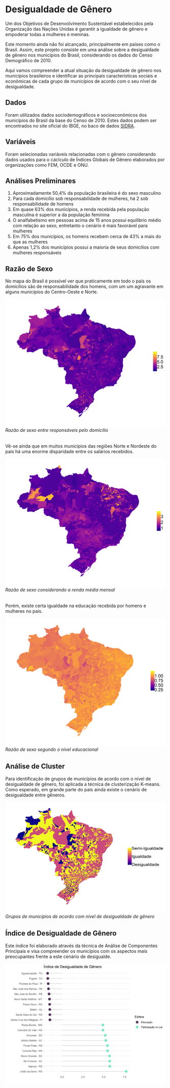 # Desigualdade de Gênero

Um dos Objetivos de Desenvolvimento Sustentável estabelecidos pela Organização das Nações Unidas é garantir a igualdade de gênero e empoderar todas a mulheres e meninas. 

Este momento ainda não foi alcançado, principalmente em países como o Brasil. Assim, este projeto consiste em uma análise sobre a desigualdade de gênero nos municípios do Brasil, considerando os dados do Censo Demográfico de 2010. 

Aqui vamos compreender a atual situação da desigualdade de gênero nos municípios brasileiros e identificar as principais características sociais e econômicas de cada grupo de municípios de acordo com o seu nível de desigualdade.

## Dados

Foram utilizados dados sociodemográficos e socioeconômicos dos municípios do Brasil da base do Censo de 2010. Estes dados podem ser encontrados no site oficial do IBGE, no baco de dados [SIDRA](https://sidra.ibge.gov.br/pesquisa/censo-demografico/demografico-2010/inicial).

## Variáveis

Foram selecionadas variáveis relacionadas com o gênero considerando dados usados para o cáclculo de Índices Globais de Gênero elaborados por organizações como FEM, OCDE e ONU.

## Análises Preliminares

1. Aproximadamente 50,4% da população
brasileira é do sexo masculino
2. Para cada domicílio sob responsabilidade 
de mulheres, há 2 sob responsabilidade
de homens
3. Em quase 63% dos municípios, a renda 
recebida pela população masculina é 
superior a da população feminina
4. O analfabetismo em pessoas acima de 
15 anos possui equilíbrio médio com 
relação ao sexo, entretanto o cenário
é mais favorável para mulheres
5. Em 75% dos municípios, os homens 
recebem cerca de 43% a mais do 
que as mulheres
6. Apenas 1,2% dos municípios possui a
maioria de seus domicílios com 
mulheres responsáveis

## Razão de Sexo

No mapa do Brasil é possível ver que praticamente em todo o país os domicílios são de responsabilidade dos homens, com um um agravante em alguns municípios do Centro-Oeste e Norte.

<img src="Figuras/MAPA_RAZAO_SEXO_DOM_RESPONSAVEL.png"
     alt="Markdown Monster icon"
     style="float: left; margin-right: 10px;" />
###### Razão de sexo entre responsáveis pelo domicílio

Vê-se ainda que em muitos municípios das regiões Norte e Nordeste do país há uma enorme disparidade entre os salários recebidos.

<img src="Figuras/MAPA_RAZAO_SEXO_RENDA_MENSAL.png"
     alt="Markdown Monster icon"
     style="float: left; margin-right: 10px;" />
###### Razão de sexo considerando a renda média mensal

Porém, existe certa igualdade na educação recebida por homens e mulheres no país.

<img src="Figuras/MAPA_RAZAO_SEXO_ANALFABETISMO.png"
     alt="Markdown Monster icon"
     style="float: left; margin-right: 10px;" />

###### Razão de sexo segundo o nível educacional

## Análise de Cluster

Para identificação de grupos de municípios de acordo com o nível de desigualdade de gênero, foi aplicada a técnica de clusterização K-means.
Como esperado, em grande parte do país ainda existe o cenário de desigualdade entre gêneros.

<img src="Figuras/MAPA_KMEANS.png"
     alt="Markdown Monster icon"
     style="float: left; margin-right: 10px; width: 1200px; height: 350px" />

###### Grupos de municípios de acordo com nível de desigualdade de gênero

## Índice de Desigualdade de Gênero

Este índice foi elaborado através da técnica de Análise de Componentes Principais e visa compreender os municípios com os aspectos mais preocupantes frente a este cenário de desigualde.


<img src="Figuras/ranking_desigualdade.png"
     alt="Markdown Monster icon"
     style="float: left; margin-right: 10px;" />